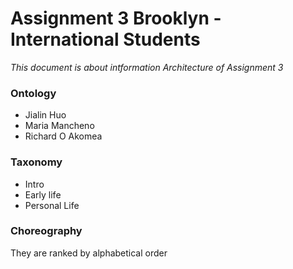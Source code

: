 # Assignment 3 Brooklyn - International Students
*This document is about intformation Architecture of Assignment 3*

### Ontology
- Jialin Huo
- Maria Mancheno
- Richard O Akomea

### Taxonomy
- Intro
- Early life
- Personal Life

### Choreography
They are ranked by alphabetical order
